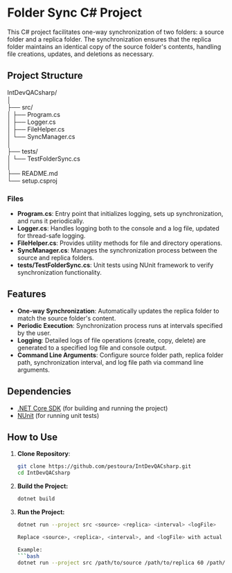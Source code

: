 # Folder Sync C# Project

This C# project facilitates one-way synchronization of two folders: a source folder and a replica folder. The synchronization ensures that the replica folder maintains an identical copy of the source folder's contents, handling file creations, updates, and deletions as necessary.

## Project Structure

IntDevQACsharp/  
│  
├── src/  
│ ├── Program.cs  
│ ├── Logger.cs  
│ ├── FileHelper.cs  
│ └── SyncManager.cs  
│  
├── tests/  
│ └── TestFolderSync.cs  
│  
├── README.md  
└── setup.csproj  

### Files

- **Program.cs**: Entry point that initializes logging, sets up synchronization, and runs it periodically.
- **Logger.cs**: Handles logging both to the console and a log file, updated for thread-safe logging.
- **FileHelper.cs**: Provides utility methods for file and directory operations.
- **SyncManager.cs**: Manages the synchronization process between the source and replica folders.
- **tests/TestFolderSync.cs**: Unit tests using NUnit framework to verify synchronization functionality.

## Features

- **One-way Synchronization**: Automatically updates the replica folder to match the source folder's content.
- **Periodic Execution**: Synchronization process runs at intervals specified by the user.
- **Logging**: Detailed logs of file operations (create, copy, delete) are generated to a specified log file and console output.
- **Command Line Arguments**: Configure source folder path, replica folder path, synchronization interval, and log file path via command line arguments.

## Dependencies

- [.NET Core SDK](https://dotnet.microsoft.com/download) (for building and running the project)
- [NUnit](https://nunit.org/) (for running unit tests)

## How to Use

1. **Clone Repository**:
   ```bash
   git clone https://github.com/pestoura/IntDevQACsharp.git
   cd IntDevQACsharp

2. **Build the Project:**
   ```bash
   dotnet build
   
3. **Run the Project:**
   ```bash
   dotnet run --project src <source> <replica> <interval> <logFile>
   
   Replace <source>, <replica>, <interval>, and <logFile> with actual paths and interval in seconds.

   Example:
   ```bash
   dotnet run --project src /path/to/source /path/to/replica 60 /path/to/logfile.log
